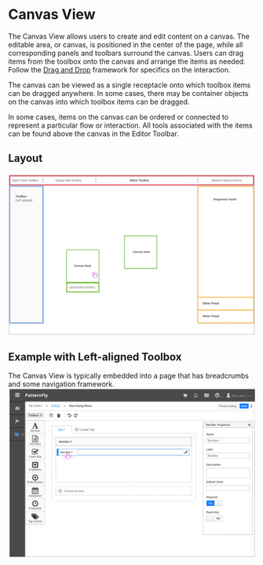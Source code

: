 # Canvas View

The Canvas View allows users to create and edit content on a canvas. The editable area, or canvas, is positioned in the center of the page, while all corresponding panels and toolbars surround the canvas. Users can drag items from the toolbox onto the canvas and arrange the items as needed.
Follow the [Drag and Drop](http://www.patternfly.org/pattern-library/forms-and-controls/drag-and-drop/) framework for specifics on the interaction.

The canvas can be viewed as a single receptacle onto which toolbox items can be dragged anywhere. In some cases, there may be container objects on the canvas into which toolbox items can be dragged.

In some cases, items on the canvas can be ordered or connected to represent a particular flow or interaction. All tools associated with the items can be found above the canvas in the Editor Toolbar.

## Layout
![Canvas Layout](img/Canvas-01.png)

## Example with Left-aligned Toolbox
The Canvas View is typically embedded into a page that has breadcrumbs and some navigation framework.
![Canvas Layout](img/Canvas-02.png)
